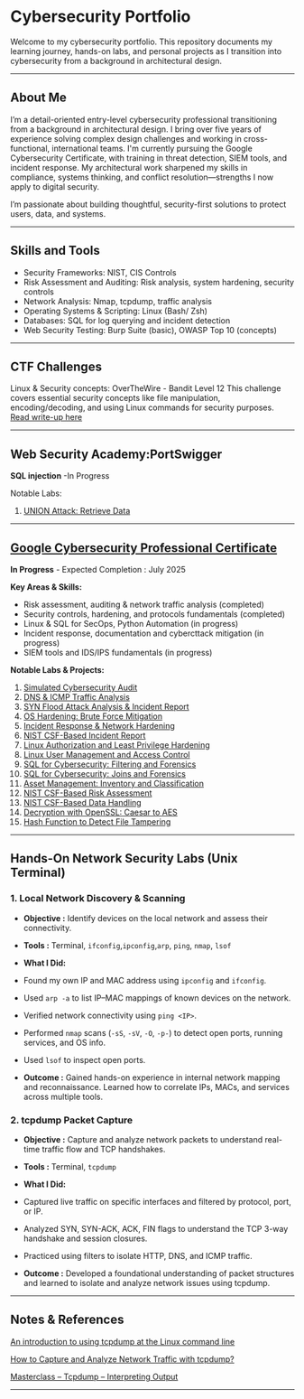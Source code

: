 # Cybersecurity Portfolio

Welcome to my cybersecurity portfolio. This repository documents my learning journey, hands-on labs, and personal projects as I transition into cybersecurity from a background in architectural design.

---

## About Me

I’m a detail-oriented entry-level cybersecurity professional transitioning from a background in architectural design. I bring over five years of experience solving complex design challenges and working in cross-functional, international teams. I'm currently pursuing the Google Cybersecurity Certificate, with training in threat detection, SIEM tools, and incident response. My architectural work sharpened my skills in compliance, systems thinking, and conflict resolution—strengths I now apply to digital security.

I’m passionate about building thoughtful, security-first solutions to protect users, data, and systems.

---

## Skills and Tools
- Security Frameworks: NIST, CIS Controls  
- Risk Assessment and Auditing: Risk analysis, system hardening, security controls
- Network Analysis: Nmap, tcpdump, traffic analysis  
- Operating Systems & Scripting: Linux (Bash/ Zsh)
- Databases: SQL for log querying and incident detection
- Web Security Testing: Burp Suite (basic), OWASP Top 10 (concepts)

---

## CTF Challenges
Linux & Security concepts: OverTheWire - Bandit Level 12 
This challenge covers essential security concepts like file manipulation, encoding/decoding, and using Linux commands for security purposes.  
[Read write-up here](/ctf-overthewire-bandit.md)

---

## Web Security Academy:PortSwigger
**SQL injection** -In Progress

Notable Labs:
1. [UNION Attack: Retrieve Data](/PortSwigger-web-security-academy/SQL-injection/05-sqli-union-attack.md)

---

## [Google Cybersecurity Professional Certificate](https://www.coursera.org/professional-certificates/google-cybersecurity)
**In Progress** - Expected Completion : July 2025

**Key Areas & Skills:**
- Risk assessment, auditing & network traffic analysis  (completed)  
- Security controls, hardening, and protocols fundamentals (completed)  
- Linux & SQL for SecOps, Python Automation (in progress)  
- Incident response, documentation and cybercttack mitigation (in progress) 
- SIEM tools and IDS/IPS fundamentals (in progress) 

**Notable Labs & Projects:**
1. [Simulated Cybersecurity Audit](/Projects-Google-cybersecurity-professional-certificate/01-cybersecurity-audit.md)
2. [DNS & ICMP Traffic Analysis](/Projects-Google-cybersecurity-professional-certificate/02-dns-icmp-traffic-analysis.md)
3. [SYN Flood Attack Analysis & Incident Report](/Projects-Google-cybersecurity-professional-certificate/03-syn-flood-incident-report.md)
4. [OS Hardening: Brute Force Mitigation](/Projects-Google-cybersecurity-professional-certificate/04-os-hardening-brute-force.md)
5. [Incident Response & Network Hardening](/Projects-Google-cybersecurity-professional-certificate/05-incident-response-network-hardening.md)
6. [NIST CSF-Based Incident Report](/Projects-Google-cybersecurity-professional-certificate/06-nist-csf-incident-report.md)
7. [Linux Authorization and Least Privilege Hardening](/Projects-Google-cybersecurity-professional-certificate/07-linux-authorization-permission-hardening)
8. [Linux User Management and Access Control](/Projects-Google-cybersecurity-professional-certificate/08-linux-user-management-access-control.md)
9. [SQL for Cybersecurity: Filtering and Forensics](/Projects-Google-cybersecurity-professional-certificate/09-sql-filtering.md)
10. [SQL for Cybersecurity: Joins and Forensics](/Projects-Google-cybersecurity-professional-certificate/10-sql-joins.md)
11. [Asset Management: Inventory and Classification](/Projects-Google-cybersecurity-professional-certificate/11-asset-management.md)
12. [NIST CSF-Based Risk Assessment](/Projects-Google-cybersecurity-professional-certificate/12-nist-csf-risk-assessment.md)
13. [NIST CSF-Based Data Handling](/Projects-Google-cybersecurity-professional-certificate/13-nist-csf-data-handling.md.md)
14. [Decryption with OpenSSL: Caesar to AES](/Projects-Google-cybersecurity-professional-certificate/14-decryption-cipher.md)
15. [Hash Function to Detect File Tampering](/Projects-Google-cybersecurity-professional-certificate/15-hash-detect-tampering.md)

---

## Hands-On Network Security Labs (Unix Terminal)

### 1. Local Network Discovery & Scanning

- __Objective :__ Identify devices on the local network and assess their connectivity.

- __Tools :__ Terminal, `ifconfig`,`ipconfig`,`arp`, `ping`, `nmap`, `lsof`

- __What I Did:__
* Found my own IP and MAC address using `ipconfig` and `ifconfig`.

* Used `arp -a` to list IP–MAC mappings of known devices on the network.

* Verified network connectivity using `ping <IP>`.

* Performed `nmap` scans (`-sS`, `-sV`, `-O`, `-p-`) to detect open ports, running services, and OS info.

* Used `lsof` to inspect open ports.

- __Outcome :__ Gained hands-on experience in internal network mapping and reconnaissance. Learned how to correlate IPs, MACs, and services across multiple tools.

### 2. tcpdump Packet Capture

- __Objective :__ Capture and analyze network packets to understand real-time traffic flow and TCP handshakes.

- __Tools :__ Terminal, `tcpdump`

- __What I Did:__

* Captured live traffic on specific interfaces and filtered by protocol, port, or IP.

* Analyzed SYN, SYN-ACK, ACK, FIN flags to understand the TCP 3-way handshake and session closures.

* Practiced using filters to isolate HTTP, DNS, and ICMP traffic.

- __Outcome :__ Developed a foundational understanding of packet structures and learned to isolate and analyze network issues using tcpdump.

---

## Notes & References
[An introduction to using tcpdump at the Linux command line](https://opensource.com/article/18/10/introduction-tcpdump)

[How to Capture and Analyze Network Traffic with tcpdump?](https://geekflare.com/cloud/tcpdump-examples/)

[Masterclass – Tcpdump – Interpreting Output](https://packetpushers.net/blog/masterclass-tcpdump-interpreting-output/)

---